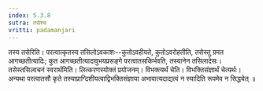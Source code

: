 ```yaml
---
index: 5.3.8
sutra: तसेश्च
vritti: padamanjari
---
```


 तस्य तसेरिति। परत्वात्कृतस्य तसिलोऽवकाशः--कुतोऽवहीयते, कुतोऽवरोहतीति, तसेस्तु ग्रमत आगच्छतीत्यादिः; कुत आगच्छतीत्यादावुभयप्रसङ्गे परत्वातसकिर्भवति, तस्यानेन तसिलादेसः। तसेस्तसिल्वचनं स्वरार्थमिति। लित्करणस्योक्तं प्रयोजनम्। विभक्त्यर्थं चेति। विभक्तिसंज्ञार्थं चेत्यर्थः। अन्यथा परत्वातसौ कृते तस्याप्राग्दिशीयत्वाद्विभक्तिसंज्ञाया अभावात्यदाद्यत्वं न स्यादिति रूपमेव न सिद्ध्येत् ॥